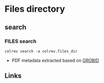 # Files directory


## search

### FILES  search

```
colrev search -a colrev.files_dir
```

- PDF metadata extracted based on [GROBID](https://github.com/kermitt2/grobid)

## Links
